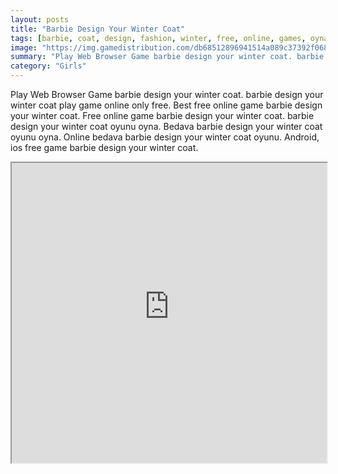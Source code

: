 ```yaml
---
layout: posts
title: "Barbie Design Your Winter Coat"
tags: [barbie, coat, design, fashion, winter, free, online, games, oyna, game, free, games, play, play, games]
image: "https://img.gamedistribution.com/db68512896941514a089c37392f0683b.jpg"
summary: "Play Web Browser Game barbie design your winter coat. barbie design your winter coat play game online only free. Best free online game barbie design your winter coat. Free online game barbie design your winter coat. barbie design your winter coat oyunu oyna. Bedava barbie design your winter coat oyunu oyna. Online bedava barbie design your winter coat oyunu. Android, ios free game barbie design your winter coat."
category: "Girls"
---
```


Play Web Browser Game barbie design your winter coat. barbie design your winter coat play game online only free. Best free online game barbie design your winter coat. Free online game barbie design your winter coat. barbie design your winter coat oyunu oyna. Bedava barbie design your winter coat oyunu oyna. Online bedava barbie design your winter coat oyunu. Android, ios free game barbie design your winter coat.

<iframe width="100%" height="480px;" src="https://flash.gamedistribution.com?game=db68512896941514a089c37392f0683b"></iframe>